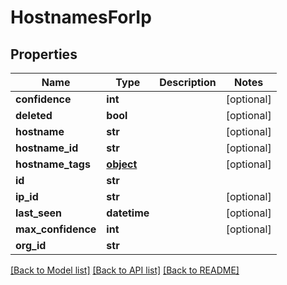 # HostnamesForIp

## Properties
Name | Type | Description | Notes
------------ | ------------- | ------------- | -------------
**confidence** | **int** |  | [optional] 
**deleted** | **bool** |  | [optional] 
**hostname** | **str** |  | [optional] 
**hostname_id** | **str** |  | [optional] 
**hostname_tags** | [**object**](.md) |  | [optional] 
**id** | **str** |  | 
**ip_id** | **str** |  | [optional] 
**last_seen** | **datetime** |  | [optional] 
**max_confidence** | **int** |  | [optional] 
**org_id** | **str** |  | 

[[Back to Model list]](../README.md#documentation-for-models) [[Back to API list]](../README.md#documentation-for-api-endpoints) [[Back to README]](../README.md)


